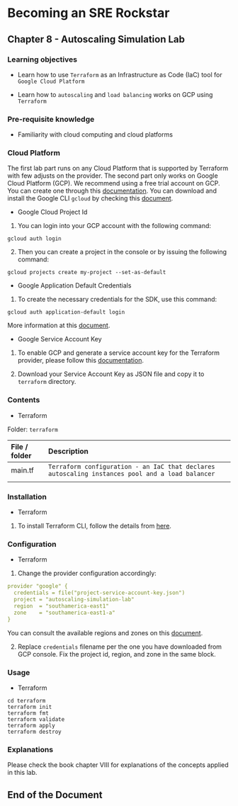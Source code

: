 # Becoming an SRE Rockstar

## Chapter 8 - Autoscaling Simulation Lab

### Learning objectives

* Learn how to use `Terraform` as an Infrastructure as Code (IaC) tool for `Google Cloud Platform`

* Learn how to `autoscaling` and `load balancing` works on GCP using `Terraform`

### Pre-requisite knowledge

* Familiarity with cloud computing and cloud platforms


### Cloud Platform

The first lab part runs on any Cloud Platform that is supported by Terraform with few adjusts on the provider. The second part only works on Google Cloud Platform (GCP). We recommend using a free trial account on GCP. You can create one through this [documentation](https://cloud.google.com/free). You can download and install the Google CLI `gcloud` by checking this [document](https://cloud.google.com/sdk/docs/install).

* Google Cloud Project Id

1. You can login into your GCP account with the following command:

`gcloud auth login`

2. Then you can create a project in the console or by issuing the following command:

`gcloud projects create my-project --set-as-default`

* Google Application Default Credentials

1. To create the necessary credentials for the SDK, use this command:

`gcloud auth application-default login`

More information at this [document](https://cloud.google.com/docs/authentication#adc).

* Google Service Account Key

1. To enable GCP and generate a service account key for the Terraform provider, please follow this [documentation](https://learn.hashicorp.com/tutorials/terraform/google-cloud-platform-build?in=terraform/gcp-get-started#set-up-gcp).

2. Download your Service Account Key as JSON file and copy it to `terraform` directory.

### Contents

* Terraform

Folder: `terraform`

| **File / folder** | **Description** |
|:--------------------------------|:--------------------------------|
| main.tf | `Terraform configuration - an IaC that declares autoscaling instances pool and a load balancer` |
| | |


### Installation

* Terraform

1. To install Terraform CLI, follow the details from [here](https://learn.hashicorp.com/tutorials/terraform/install-cli).

### Configuration

* Terraform

1. Change the provider configuration accordingly:

```yaml
provider "google" {
  credentials = file("project-service-account-key.json")
  project = "autoscaling-simulation-lab"
  region  = "southamerica-east1"
  zone    = "southamerica-east1-a"
}
```

You can consult the available regions and zones on this [document](https://cloud.google.com/compute/docs/regions-zones).

2. Replace `credentials` filename per the one you have downloaded from GCP console. Fix the project id, region, and zone in the same block.


### Usage

* Terraform

```shell
cd terraform
terraform init
terraform fmt
terraform validate
terraform apply
terraform destroy
```

### Explanations

Please check the book chapter VIII for explanations of the concepts applied in this lab.


## End of the Document
